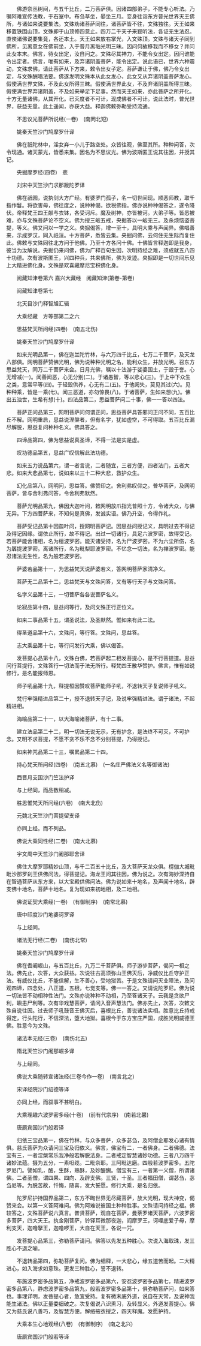 <!-- { "loadSidebar": true } -->
　　佛游奈丛树间，与五千比丘，二万菩萨俱。因诸四部弟子，不能专心听法。乃嘱阿难宣传法教，于石室中。布刍草坐，晏坐三月。变身往诣东方普光世界天王佛所，与诸如来说要集法。文殊劝诸菩萨同往，诸菩萨皆不往，文殊独往。天王如来移置铁围山顶，文殊即于山顶修四意止。四万二千天子来觐听法，各证无生法忍。直俟诸佛说要集竟，各还本土。天王如来放右掌光，入文殊顶。文殊与诸天子同到佛所，见离意女在佛前坐，入于普月离垢光明三昧。因问何故移我而不移女？并问此女本末。佛言，待女出定，汝自问之。文殊尽其神力，不能令女出定。因问谁能令出定者。佛言，唯有如来，及弃诸阴盖菩萨，能令出定。说此语已，世界六种震动，文殊求佛，请此菩萨从下方来，敕令出女子定。菩萨谦让于佛，佛乃令女出定，与文殊酬唱法要。佛遂发明文殊本从此女发心，此女又从弃诸阴盖菩萨发心。假使满世界文殊，不及此女所得三昧。假使满世界此女，不及弃诸阴盖所得三昧。假使满世界弃诸阴盖，不及如来举足下足事。然而天王如来，亦此菩萨之所开化。十方无量诸佛，从其开化。已灭度者不可计，现成佛者不可计。说此法时，普光世界，获益无量。此土遥闻，亦获大益。释迦佛敕弥勒受持流通。

　　不思议光菩萨所说经(一卷)　(南罔北短)

　　姚秦天竺沙门鸠摩罗什译

　　佛在祇陀林中，淫女弃一小儿于路空处。众皆往观，佛至其所。种种问答，次令现通。诸天蒙光，皆悉来集。因名为不思议光。佛为波斯匿王说其往因，并授其记。

　　央掘摩罗经(四卷)　悲

　　刘宋中天竺沙门求那跋陀罗译

　　佛在祇园，说执剑大方广经。有婆罗门孤子，名一切世间现。顺恶师教，取千指作鬘。将欲害母，佛往度之，说种种偈，欲税佛指。佛亦说种种偈答之，遂令降伏。帝释梵王四王献与衣钵，各受诃斥。魔及树神，亦皆被诃。大弟子等。皆悉被难，亦与文殊菩萨论不空义。佛为授三皈五戒，央掘答以一皈无三。及杀烦恼盗菩提，等义。佛又问以一学之义。央掘偈答，增一至十，具明大乘与声闻异。佛唱善来，示成罗汉，同入祇洹。十方菩萨，悉皆云集。央掘问佛，云何住无生际而复住此。佛敕与文殊同往北方问于他佛。乃至十方各问十佛。十佛皆言释迦即是我身，彼当为汝解说。央掘仍来问佛，佛为广释百句生因，次明持经之难，须成就五八四十功德。次有波斯匿王，兴四种兵，共来佛所，佛为发迹。央掘即是一切世间乐见上大精进佛化身。文殊是欢喜藏摩尼宝积佛化身。

　　阅藏知津卷第六
嘉兴大藏经　阅藏知津(第卷-第卷)


　　阅藏知津卷第七

　　北天目沙门释智旭汇辑

　　大乘经藏　方等部第二之六

　　思益梵天所问经(四卷)　(南五北伤)

　　姚秦天竺沙门鸠摩罗什译

　　如来光明品第一，佛在迦兰陀竹林，与六万四千比丘，七万二千菩萨，及天龙八部俱。网明菩萨赞佛光明，佛为说种种光明之名，能利众生，并放光明。召东方思益梵天，同万二千菩萨来会。日月光佛，嘱以十法游于娑婆国土，于毁于誉。心无增减(一)。闻善闻恶，心无分别(二)。于诸愚智，等以悲心(三)。于上中下众生之类，意常平等(四)。于轻毁供养，心无有二(五)。于他阙失，莫见其过(六)。见种种乘，皆是一乘(七)。闻三恶道，亦勿惊畏(八)。于诸菩萨，生如来想(九)。佛出五浊世，生希有想(十)。四法品第二，思益菩萨问二十事，佛一一答以四法。

　　菩萨正问品第三，网明菩萨问何谓正问，思益菩萨具答邪问正问不同，五百比丘不解。网明重启，思益说涅槃者，但有名字，犹如虚空，不可得取。五百比丘漏尽解脱，思益复问种种名义。佛具答之。

　　四谛品第四，佛为思益说真圣谛，不得一法是实是虚。

　　叹功德品第五，思益广叹信解此法功德。

　　如来五力说品第六，谓一者言说，二者随宜，三者方便，四者法门，五者大悲。如来大悲品第七，说如来以三十二种大悲，救护众生。

　　幻化品第八，网明问，思益答。佛赞印之。舍利弗叹仰之。普华菩萨，及网明菩萨，皆与舍利弗问答，令舍利弗默然。

　　菩萨光明品第九，佛因大迦叶问，敕网明放爪指光普照十方，令诸大众，与佛无异。下方四菩萨来，不知何是真佛，发诚实语。佛乃升空，令得作礼。

　　菩萨受记品第十因迦叶问，授网明菩萨记。因思益问授记义，具明过去不得记及得记因缘。谓依止所行，故不得记。出过一切诸行，具足六波罗密，故得受记。若菩萨能舍诸相，名为檀波罗密。能灭诸受持，名为尸波罗密。不为六尘所伤，名为羼提波罗密。离诸所行，名为毗梨耶波罗密。不忆念一切法，名为禅波罗密。能忍诸法无生性，名为般若波罗密。

　　萨婆若品第十一，为思益梵天说萨婆若义，答网明菩萨家清净义。

　　菩萨无二品第十二，思益梵天与文殊问答，又有等行天子与文殊问答。

　　名字义品第十三，一切菩萨各各说菩萨名义。

　　论寂品第十四，思益问等行，及问文殊正行正位义。

　　如来二事品第十五，谓圣说法，及圣默然。惟如来有此二法。

　　得圣道品第十六，文殊问，等行答。文殊问，思益答。

　　志大乘品第十七，等行问发行大乘，佛以偈答。

　　发菩提心品第十八，文殊白佛，若菩萨起二相发菩提心，是不行菩提道。思益问行菩提行，文殊答行一切法而于法无所行。释梵四王散华赞护。佛言，惟有如说修行，是名能报师恩。

　　师子吼品第十九，释提桓因赞叹菩萨能师子吼，不退转天子复说师子吼义。

　　梵行牢强精进品第二十，授不退转天子记，及说牢强精进法。谓于诸法，不起精进相。

　　海喻品第二十一，以大海喻诸菩萨，有十二事。

　　建立法品第二十二，明一切法无说无示，无有护念，是法终不可灭，不可护念。又明不求菩提，不愿不贪不乐不念不分别菩提，乃得授记。

　　如来神咒品第二十三，嘱累品第二十四。

　　持心梵天所问经(四卷)　(南五北慕)　(一名庄严佛法义名等御诸法)

　　西晋月支国沙门竺法护译

　　与上经同，而品数稍减。

　　胜思惟梵天所问经(六卷)　(南大北伤)

　　元魏北天竺沙门菩提留支译

　　亦同上经。而不列品。

　　佛说大乘同性经(二卷)　(南大北慕)

　　宇文周中天竺沙门阇那耶舍译

　　佛住大摩罗耶精妙山顶，与千二百五十比丘，及大菩萨天龙众俱。楞伽大城毗毗沙那罗刹王供佛问法，得菩提记。海龙王问其往因，佛为说之。次有海妙深持自在智通菩萨从东方来，以大宝殿供佛问法。佛为说如来十地名，及声闻十地名，辟支佛十地名，菩萨十地名。复为现如来初地相，及二地相。

　　佛说证契大乘经(一卷)　(有御制序)　(南常北慕)

　　唐中印度沙门地婆诃罗译

　　与上经同。

　　诸法无行经(二卷)　(南伤北常)

　　姚秦天竺沙门鸠摩罗什译

　　佛在耆阇崛山，与五百比丘，九万二千菩萨俱。师子游步菩萨，偈问一相之法。佛先止，次答，大众获益。次说往古高须弥山王佛灭后，净威仪比丘守护正法。有威仪比丘，不能信解，生不善心，受地狱苦。于是文殊请问灭业障法，及问观四谛，四念处，八正道，五根，七觉支等。佛一一答之。又请说陀罗尼。佛为说一切法皆不动相种性法门。文殊亦说种种不动相，乃至答诸天子。云我是贪欲尸利，瞋恚尸利等。次有华戏慧菩萨，请问入音声慧法门。佛亦先止，次答，次敕文殊自说往因。过去师子吼鼓音王佛灭后，喜根比丘，善说诸法实相。胜意比丘持戒得定，行头陀行，不信深法，堕大地狱。喜根今于东方宝庄严国，成胜光明威德王佛。胜意今为文殊。

　　诸法本无经(三卷)　(南伤北五)

　　隋北天竺沙门阇那崛多译

　　与上经同。

　　佛说大乘随转宣诸法经(三卷今作一卷)　(南言北之)

　　宋译经院沙门绍德等译

　　亦同上经，而叙事不甚明白。

　　大乘理趣六波罗密多经(十卷)　(前有代宗序)　(南若北馨)

　　唐罽宾国沙门般若译

　　归依三宝品第一，佛在竹林，与众多菩萨，众多苾刍，及阿僧企耶发心诸有情俱。慈氏菩萨为众请问三宝及归依义。佛言，佛宝有二，一者佛身。二者佛德。法宝有三，一者涅槃常乐我净般若解脱法身。二者戒定智慧诸妙功德。三者八万四千诸妙法蕴。摄为五分，一素呾缆。二毗奈耶。三阿毗达磨。四般若波罗密多。五陀罗尼门。譬如乳，酪，生酥，熟酥，及妙醍醐。僧宝有三，一者第一义僧，所谓诸佛。二者圣僧，谓四果、四向、及辟支佛。三贤，十圣。三者福田僧，谓苾刍，苾刍尼等。为脱苦故，忏悔，随喜，发大誓愿。修行大乘，是名归依。

　　陀罗尼护持国界品第二，东方不眴世界无尽藏菩萨，放大光明，现大神变，偈赞来会。以第一义答阿难问。佛为阿难说彼国土种种胜事。文殊请问持经之福。佛较答之，文殊菩萨说六真言。普贤菩萨，观自在菩萨，曼荼罗诸天菩萨，六波罗密多菩萨，四大天王。执金刚菩萨，铃铎耳微那夜迦，阎摩罗王，诃哩底爱子母，摩利支天，迦噜拏王，迦噜啰王，大自在天王，各说一咒。

　　发菩提心品第三，弥勒菩萨请问。佛答以先发五种胜心。次说入海取珠，发三胜心不退之喻。

　　不退转品第四，弥勒菩萨复问。佛为细释，一大悲心，缘五道苦而起。二大精进心，如入海求如意珠。更发三种胜心，誓不退转。

　　布施波罗密多品第五，净戒波罗密多品第六，安忍波罗密多品第七，精进波罗密多品第八，静虑波罗密多品第九，般若波罗密多品第十，俱弥勒菩萨问，如来答也。事理详明，发菩提心者，急宜受持。复有微末底外道，说自在天常，及说神我能生诸法。佛以正量委细破之。次复偈说八识熏习，及转显义。外道发菩提心。佛又为慈氏说八善巧，及智慧方便。解络掖衣授之，四天释魔。发愿护持。

　　大乘本生心地观经(八卷)　(有御制序)　(南之北兴)

　　唐罽宾国沙门般若等译

